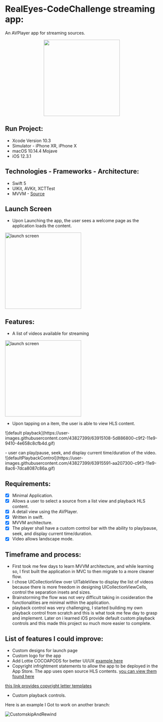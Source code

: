# RealEyes-CodeChallenge streaming app:
 An AVPlayer app for streaming sources.
<p align="center">
  <img width="250" src="https://user-images.githubusercontent.com/43827399/63911861-0b8f1480-c9e9-11e9-973d-fb08c1db05f8.png" />
</p>

## Run Project:
- Xcode Version 10.3
- Simulator - iPhone XR, iPhone X
- macOS 10.14.4 Mojave
- iOS 12.3.1

## Technologies - Frameworks - Architecture:
- Swift 5
- UIKit, AVKit, XCTTest
- MVVM - [Source](https://www.youtube.com/watch?v=n06RE9A_8Ks&t=752s)

## Launch Screen
- Upon Launching the app, the user sees a welcome page as the application loads the content.
<img width="250" alt="launch screen" src="https://user-images.githubusercontent.com/43827399/63910754-3b3c1d80-c9e5-11e9-8573-1386bdc69c6a.png">

## Features:
- A list of videos available for streaming
<img width="250" alt="launch screen" src="https://user-images.githubusercontent.com/43827399/63914533-c1119600-c9f0-11e9-83e8-25da94b33881.png">

- Upon tapping on a item, the user is able to view HLS content.
<p align="left">
![default playback](https://user-images.githubusercontent.com/43827399/63915108-5d886800-c9f2-11e9-9410-4e658c8cfb4d.gif)
</p>
- user can play/pause, seek, and display current time/duration of the video.
![defaultPlaybackControl](https://user-images.githubusercontent.com/43827399/63915591-aa207300-c9f3-11e9-8ac6-7dca8087c86a.gif)

## Requirements:
- [x] Minimal Application. 
- [x] Allows a user to select a source from a list view and playback HLS content. 
- [x] A detail view using the AVPlayer. 
- [x] Written in swift.
- [x] MVVM architecture. 
- [x] The player shall have a custom control bar with the ability to play/pause, seek, and display current time/duration.
- [x] Video allows landscape mode.

## Timeframe and process:
- First took me few days to learn MVVM architecture, and while learning so, I first built the application in MVC to
then migrate to a more cleaner flow.
- I chose UICollectionView over UITableView to display the list of videos because there is more freedom in designing
UICollectionViewCells, control the separation insets and sizes.
- Brainstorming the flow was not very difficult taking in cosideration the functionalities are minimal within the application.
- playback control was very challenging, I started building my own playback control from scratch and this is what took me few day to grasp and implement. Later on i learned iOS provide default custom playback controls and this made this project su much more easier to complete.

## List of features I could improve:
- Custom designs for launch page
- Custom logo for the app
- Add Lottie COCOAPODS for better UI/UX [example here](https://airbnb.io/lottie/#/)
- Copyright infrightment statements to allow the app to be deployed in the App Store.
The app uses open source HLS contents. [you can view them found here](https://github.com/bengarney/list-of-streams/blob/master/README.md)

[this link provides copyright letter templates](https://www.upcounsel.com/licensing-agreement)

- Custom playback controls. 

Here is an example I Got to work on another branch:

![CustomskipAndRewind](https://user-images.githubusercontent.com/43827399/63915695-e8b62d80-c9f3-11e9-8243-8e53fe1019f9.gif)

